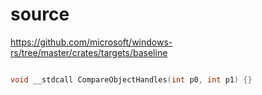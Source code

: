 # source

<https://github.com/microsoft/windows-rs/tree/master/crates/targets/baseline>

```c

void __stdcall CompareObjectHandles(int p0, int p1) {}

```
